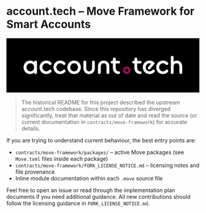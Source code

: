 # account.tech – Move Framework for Smart Accounts

![account.tech logo](./assets/accountdottech_logo.png)

> The historical README for this project described the upstream account.tech codebase. Since this repository has diverged significantly, treat that material as out of date and read the source (or current documentation in `contracts/move-framework`) for accurate details.

If you are trying to understand current behaviour, the best entry points are:
- `contracts/move-framework/packages/` – active Move packages (see `Move.toml` files inside each package)
- `contracts/move-framework/FORK_LICENSE_NOTICE.md` – licensing notes and file provenance
- Inline module documentation within each `.move` source file

Feel free to open an issue or read through the implementation plan documents if you need additional guidance. All new contributions should follow the licensing guidance in `FORK_LICENSE_NOTICE.md`.
